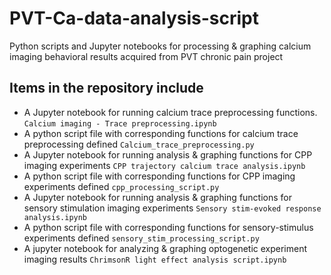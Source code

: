 # PVT-Ca-data-analysis-script

Python scripts and Jupyter notebooks for processing & graphing calcium imaging behavioral results acquired from PVT chronic pain project

## Items in the repository include

- A Jupyter notebook for running calcium trace preprocessing functions. `Calcium imaging - Trace preprocessing.ipynb`
- A python script file with corresponding functions for calcium trace preprocessing defined `Calcium_trace_preprocessing.py`
- A Jupyter notebook for running analysis & graphing functions for CPP imaging experiments `CPP trajectory calcium trace analysis.ipynb`
- A python script file with corresponding functions for CPP imaging experiments defined `cpp_processing_script.py`
- A Jupyter notebook for running analysis & graphing functions for sensory stimulation imaging experiments `Sensory stim-evoked response analysis.ipynb`
- A python script file with corresponding functions for sensory-stimulus experiments defined `sensory_stim_processing_script.py`
- A jupyter notebook for analyzing & graphing optogenetic experiment imaging results `ChrimsonR light effect analysis script.ipynb`
